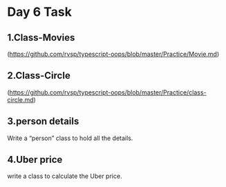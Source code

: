 # Day 6 Task
## **1.Class-Movies**
(https://github.com/rvsp/typescript-oops/blob/master/Practice/Movie.md)

## **2.Class-Circle**
(https://github.com/rvsp/typescript-oops/blob/master/Practice/class-circle.md)

## **3.person details**
Write a “person” class to hold all the details.

## **4.Uber price**
write a class to calculate the Uber price.



